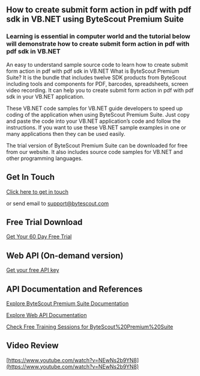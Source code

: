 ## How to create submit form action in pdf with pdf sdk in VB.NET using ByteScout Premium Suite

### Learning is essential in computer world and the tutorial below will demonstrate how to create submit form action in pdf with pdf sdk in VB.NET

An easy to understand sample source code to learn how to create submit form action in pdf with pdf sdk in VB.NET What is ByteScout Premium Suite? It is the bundle that includes twelve SDK products from ByteScout including tools and components for PDF, barcodes, spreadsheets, screen video recording. It can help you to create submit form action in pdf with pdf sdk in your VB.NET application.

 These VB.NET code samples for VB.NET guide developers to speed up coding of the application when using ByteScout Premium Suite. Just copy and paste the code into your VB.NET application’s code and follow the instructions. If you want to use these VB.NET sample examples in one or many applications then they can be used easily.

The trial version of ByteScout Premium Suite can be downloaded for free from our website. It also includes source code samples for VB.NET and other programming languages.

## Get In Touch

[Click here to get in touch](https://bytescout.zendesk.com/hc/en-us/requests/new?subject=ByteScout%20Premium%20Suite%20Question)

or send email to [support@bytescout.com](mailto:support@bytescout.com?subject=ByteScout%20Premium%20Suite%20Question) 

## Free Trial Download

[Get Your 60 Day Free Trial](https://bytescout.com/download/web-installer?utm_source=github-readme)

## Web API (On-demand version)

[Get your free API key](https://pdf.co/documentation/api?utm_source=github-readme)

## API Documentation and References

[Explore ByteScout Premium Suite Documentation](https://bytescout.com/documentation/index.html?utm_source=github-readme)

[Explore Web API Documentation](https://pdf.co/documentation/api?utm_source=github-readme)

[Check Free Training Sessions for ByteScout%20Premium%20Suite](https://academy.bytescout.com/)

## Video Review

[https://www.youtube.com/watch?v=NEwNs2b9YN8](https://www.youtube.com/watch?v=NEwNs2b9YN8)